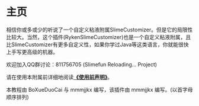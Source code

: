 # 主页

相信你或多或少的听说了一个自定义粘液附属SlimeCustomizer。但是它的局限性比较大。当然，这个插件(RykenSlimeCustomizer)也是一个自定义粘液附属，且比SlimeCustomizer有更多自定义性，如果你学过Java等这类语言，你就能很快上手写更高级的机器。

欢迎加入QQ群讨论：811756705 (Slimefun Reloading... Project)

请在使用本附属前详细地阅读[**《使用前声明》**](https://boxueduocai.gitbook.io/rykenslimecustomizer-wiki/declaration)。

本教程由 BoXueDuoCai 与 mmmjjkx 编写，该插件由 mmmjjkx 编写。(以首字母顺序排列)
